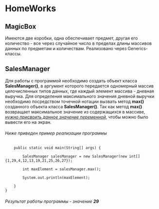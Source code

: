 # HomeWorks


## MagicBox
Имеются две коробки, одна обеспечивает предмет, другая его количество - все через случайное число в пределах длины массивов данных по предметам и количествам. Реализовано через Generics-классы.

## SalesManager
Для работы с программой необходимо создать объект класса **SalesManager()**, в аргумент которого передается одномерный массив целочисленных типов данных, где каждый элемент массива - дневная выручка.
Для определения максимального значения дневной выручки необходимо посредством точечной нотации вызвать метод **max()** созданного объекта класса **SalesManager()**.
Так как метод **max()** возвращает максимальное значение из содержащихся в массиве, <ins>*нужно присвоить данное значение переменной*</ins>, чтобы можно было вывести его на экран.

###### Ниже приведен пример реализации программы

```public class Main {
    public static void main(String[] args) {

        SalesManager salesManager = new SalesManager(new int[]{1,29,4,12,13,19,21,25,26,27});

        int maxElement = salesManager.max();

        System.out.println(maxElement);

    }
}
```
###### Результат работы программы - значение **29**
